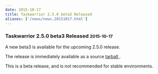 ```yaml
---
date: 2015-10-17
title: Taskwarrior 2.5.0 beta3 Released
aliases: ['/news/news.20151017.html']
---
```

<div class="col-md-8 main">
 <div class="row">
  <h3>
   Taskwarrior 2.5.0 beta3 Released
   <small>
    2015-10-17
   </small>
  </h3>
  <p>
   A new beta3 is available for the upcoming 2.5.0 release.
  </p>
  <p>
   The release is immediately available as a source
   <a href="/download/task-latest.tar.gz">
    tarball
   </a>
   .
  </p>
  <p>
   This is a beta release, and is not recommended for stable environments.
  </p>
  <br/>
  <br/>
 </div>
</div>

